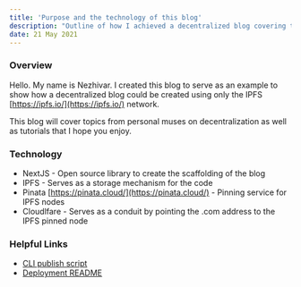 ```yaml
---
title: 'Purpose and the technology of this blog'
description: "Outline of how I achieved a decentralized blog covering the toolset used and helpful links"
date: 21 May 2021
---
```


### Overview

Hello. My name is Nezhivar. I created this blog  to serve as an example to show how a decentralized blog could be created using only the IPFS [https://ipfs.io/](https://ipfs.io/) network.

This blog will cover topics from personal muses on decentralization as well as tutorials that I hope you enjoy.

### Technology

* NextJS - Open source library to create the scaffolding of the blog
* IPFS - Serves as a storage mechanism for the code
* Pinata [https://pinata.cloud/](https://pinata.cloud/) - Pinning service for IPFS nodes
* Cloudlfare - Serves as a conduit by pointing the .com address to the IPFS pinned node

### Helpful Links

* [CLI publish script](https://github.com/nezhivar/nezhivar-site/blob/master/tools/cli/commands/publish.js)
* [Deployment README](https://github.com/nezhivar/nezhivar-site/blob/master/docs/Deployment.md)